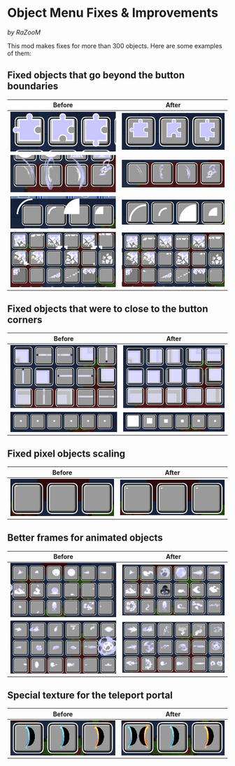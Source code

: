 # Object Menu Fixes & Improvements

*by RaZooM*


This mod makes fixes for more than 300 objects. Here are some examples of them:

## Fixed objects that go beyond the button boundaries

| **Before**                                         | **After**                                          |
| -------------------------------------------------- | -------------------------------------------------- |
| ![alt text](assets/README/1753030087075_image.png) | ![alt text](assets/README/1753029952673_image.png) |
| ![alt text](assets/README/1753030233502_image.png) | ![alt text](assets/README/1753030244589_image.png) |
| ![alt text](assets/README/1753030553416_image.png) | ![alt text](assets/README/1753030538242_image.png) |
| ![alt text](assets/README/1753030356503_image.png) | ![alt text](assets/README/1753030363828_image.png) |


## Fixed objects that were to close to the button corners

| **Before**                                         | **After**                                          |
| -------------------------------------------------- | -------------------------------------------------- |
| ![alt text](assets/README/1753030784961_image.png) | ![alt text](assets/README/1753030801159_image.png) |
| ![alt text](assets/README/1753030442515_image.png) | ![alt text](assets/README/1753030458326_image.png) |


## Fixed pixel objects scaling

| **Before**                                         | **After**                                          |
| -------------------------------------------------- | -------------------------------------------------- |
| ![alt text](assets/README/1753030109447_image.png) | ![alt text](assets/README/1753030125373_image.png) |


## Better frames for animated objects

| **Before**                                         | **After**                                          |
| -------------------------------------------------- | -------------------------------------------------- |
| ![alt text](assets/README/1753030731406_image.png) | ![alt text](assets/README/1753030704189_image.png) |
| ![alt text](assets/README/1753030719965_image.png) | ![alt text](assets/README/1753030692398_image.png) |


## Special texture for the teleport portal

| **Before**                                         | **After**                                          |
| -------------------------------------------------- | -------------------------------------------------- |
| ![alt text](assets/README/1753030155677_image.png) | ![alt text](assets/README/1753030167408_image.png) |

